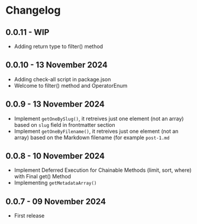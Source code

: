 # Changelog

## 0.0.11 - WIP
- Adding return type to filter() method

## 0.0.10 - 13 November 2024
- Adding check-all script in package.json
- Welcome to filter() method and OperatorEnum

## 0.0.9 - 13 November 2024
- Implement `getOneBySlug()`, it retreives just one element (not an array) based on `slug` field in frontmatter section
- Implement `getOneByFilename()`, it retreives just one element (not an array) based on the Markdown filename (for example `post-1.md`

## 0.0.8 - 10 November 2024
- Implement Deferred Execution for Chainable Methods (limit, sort, where) with Final get() Method
- Implementing `getMetadataArray()`

## 0.0.7 - 09 November 2024
- First release
